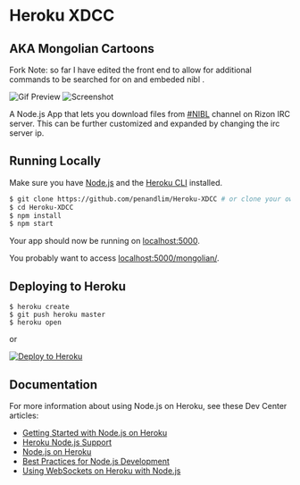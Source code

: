 # Heroku XDCC
## AKA Mongolian Cartoons

Fork Note: so far I have edited the front end to allow for additional commands to be searched for on and embeded nibl .

![Gif Preview](https://thumbs.gfycat.com/ComfortableCloudyCow-size_restricted.gif)
![Screenshot](http://i.imgur.com/WxGPDgq.png)

A Node.js App that lets you download files from [#NIBL](https://nibl.co.uk/bots.php) channel on Rizon IRC server.
This can be further customized and expanded by changing the irc server ip.

## Running Locally

Make sure you have [Node.js](http://nodejs.org/) and the [Heroku CLI](https://cli.heroku.com/) installed.

```sh
$ git clone https://github.com/penandlim/Heroku-XDCC # or clone your own fork
$ cd Heroku-XDCC
$ npm install
$ npm start
```

Your app should now be running on [localhost:5000](http://localhost:5000/).

You probably want to access [localhost:5000/mongolian/](http://localhost:5000/mongolian/).

## Deploying to Heroku

```
$ heroku create
$ git push heroku master
$ heroku open
```
or

[![Deploy to Heroku](https://www.herokucdn.com/deploy/button.png)](https://heroku.com/deploy?template=https://github.com/penandlim/Heroku-XDCC)

## Documentation

For more information about using Node.js on Heroku, see these Dev Center articles:

- [Getting Started with Node.js on Heroku](https://devcenter.heroku.com/articles/getting-started-with-nodejs)
- [Heroku Node.js Support](https://devcenter.heroku.com/articles/nodejs-support)
- [Node.js on Heroku](https://devcenter.heroku.com/categories/nodejs)
- [Best Practices for Node.js Development](https://devcenter.heroku.com/articles/node-best-practices)
- [Using WebSockets on Heroku with Node.js](https://devcenter.heroku.com/articles/node-websockets)
